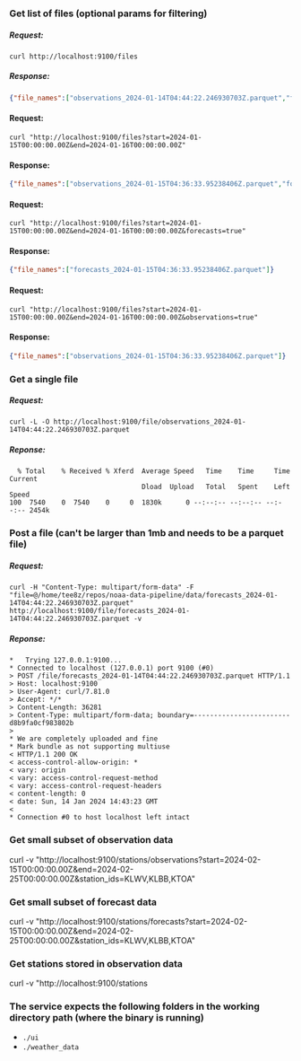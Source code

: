 ### Get list of files (optional params for filtering)
##### Request:
```
curl http://localhost:9100/files
```
##### Response:
```json
{"file_names":["observations_2024-01-14T04:44:22.246930703Z.parquet","forecasts_2024-01-14T04:44:22.246930703Z.parquet"]}
```

#### Request:
```
curl "http://localhost:9100/files?start=2024-01-15T00:00:00.00Z&end=2024-01-16T00:00:00.00Z"
```

#### Response:
```json
{"file_names":["observations_2024-01-15T04:36:33.95238406Z.parquet","forecasts_2024-01-15T04:36:33.95238406Z.parquet"]}
```

#### Request:
```
curl "http://localhost:9100/files?start=2024-01-15T00:00:00.00Z&end=2024-01-16T00:00:00.00Z&forecasts=true"
```

#### Response:
```json
{"file_names":["forecasts_2024-01-15T04:36:33.95238406Z.parquet"]}
```

#### Request:
```
curl "http://localhost:9100/files?start=2024-01-15T00:00:00.00Z&end=2024-01-16T00:00:00.00Z&observations=true"
```

#### Response:
```json
{"file_names":["observations_2024-01-15T04:36:33.95238406Z.parquet"]}
```

### Get a single file
##### Request:
```
curl -L -O http://localhost:9100/file/observations_2024-01-14T04:44:22.246930703Z.parquet
```
##### Reponse:
```
  % Total    % Received % Xferd  Average Speed   Time    Time     Time  Current
                                 Dload  Upload   Total   Spent    Left  Speed
100  7540    0  7540    0     0  1830k      0 --:--:-- --:--:-- --:--:-- 2454k
```

### Post a file (can't be larger than 1mb and needs to be a parquet file)
##### Request:
```
curl -H "Content-Type: multipart/form-data" -F "file=@/home/tee8z/repos/noaa-data-pipeline/data/forecasts_2024-01-14T04:44:22.246930703Z.parquet" http://localhost:9100/file/forecasts_2024-01-14T04:44:22.246930703Z.parquet -v
```
##### Reponse:
```
*   Trying 127.0.0.1:9100...
* Connected to localhost (127.0.0.1) port 9100 (#0)
> POST /file/forecasts_2024-01-14T04:44:22.246930703Z.parquet HTTP/1.1
> Host: localhost:9100
> User-Agent: curl/7.81.0
> Accept: */*
> Content-Length: 36281
> Content-Type: multipart/form-data; boundary=------------------------d8b9fa0cf983802b
> 
* We are completely uploaded and fine
* Mark bundle as not supporting multiuse
< HTTP/1.1 200 OK
< access-control-allow-origin: *
< vary: origin
< vary: access-control-request-method
< vary: access-control-request-headers
< content-length: 0
< date: Sun, 14 Jan 2024 14:43:23 GMT
< 
* Connection #0 to host localhost left intact
```

### Get small subset of observation data
curl -v "http://localhost:9100/stations/observations?start=2024-02-15T00:00:00.00Z&end=2024-02-25T00:00:00.00Z&station_ids=KLWV,KLBB,KTOA"

### Get small subset of forecast data
curl -v "http://localhost:9100/stations/forecasts?start=2024-02-15T00:00:00.00Z&end=2024-02-25T00:00:00.00Z&station_ids=KLWV,KLBB,KTOA"

### Get stations stored in observation data
curl -v "http://localhost:9100/stations


### The service expects the following folders in the working directory path (where the binary is running)
- `./ui`
- `./weather_data`
